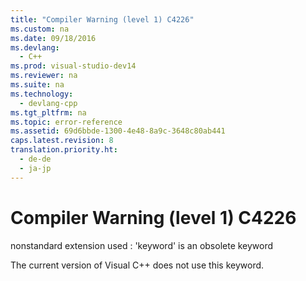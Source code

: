 ```yaml
---
title: "Compiler Warning (level 1) C4226"
ms.custom: na
ms.date: 09/18/2016
ms.devlang: 
  - C++
ms.prod: visual-studio-dev14
ms.reviewer: na
ms.suite: na
ms.technology: 
  - devlang-cpp
ms.tgt_pltfrm: na
ms.topic: error-reference
ms.assetid: 69d6bbde-1300-4e48-8a9c-3648c80ab441
caps.latest.revision: 8
translation.priority.ht: 
  - de-de
  - ja-jp
---
```

# Compiler Warning (level 1) C4226
nonstandard extension used : 'keyword' is an obsolete keyword  
  
 The current version of Visual C++ does not use this keyword.